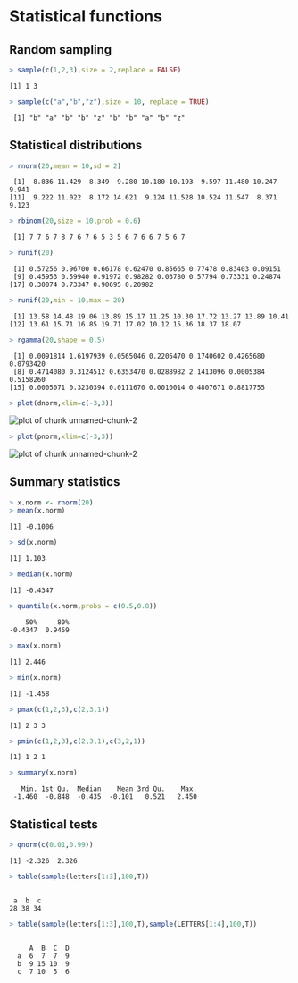 

# Statistical functions



## Random sampling


```r
> sample(c(1,2,3),size = 2,replace = FALSE)
```

```
[1] 1 3
```

```r
> sample(c("a","b","z"),size = 10, replace = TRUE)
```

```
 [1] "b" "a" "b" "b" "z" "b" "b" "a" "b" "z"
```


## Statistical distributions


```r
> rnorm(20,mean = 10,sd = 2)
```

```
 [1]  8.836 11.429  8.349  9.280 10.180 10.193  9.597 11.480 10.247  9.941
[11]  9.222 11.022  8.172 14.621  9.124 11.528 10.524 11.547  8.371  9.123
```

```r
> rbinom(20,size = 10,prob = 0.6)
```

```
 [1] 7 7 6 7 8 7 6 7 6 5 3 5 6 7 6 6 7 5 6 7
```

```r
> runif(20)
```

```
 [1] 0.57256 0.96700 0.66178 0.62470 0.85665 0.77478 0.83403 0.09151
 [9] 0.45953 0.59940 0.91972 0.98282 0.03780 0.57794 0.73331 0.24874
[17] 0.30074 0.73347 0.90695 0.20982
```

```r
> runif(20,min = 10,max = 20)
```

```
 [1] 13.58 14.48 19.06 13.89 15.17 11.25 10.30 17.72 13.27 13.89 10.41
[12] 13.61 15.71 16.85 19.71 17.02 10.12 15.36 18.37 18.07
```

```r
> rgamma(20,shape = 0.5)
```

```
 [1] 0.0091814 1.6197939 0.0565046 0.2205470 0.1740602 0.4265680 0.0793420
 [8] 0.4714080 0.3124512 0.6353470 0.0288982 2.1413096 0.0005384 0.5158260
[15] 0.0005071 0.3230394 0.0111670 0.0010014 0.4807671 0.8817755
```

```r
> plot(dnorm,xlim=c(-3,3))
```

![plot of chunk unnamed-chunk-2](figure/unnamed-chunk-21.png) 

```r
> plot(pnorm,xlim=c(-3,3))
```

![plot of chunk unnamed-chunk-2](figure/unnamed-chunk-22.png) 

## Summary statistics


```r
> x.norm <- rnorm(20)
> mean(x.norm)
```

```
[1] -0.1006
```

```r
> sd(x.norm)
```

```
[1] 1.103
```

```r
> median(x.norm)
```

```
[1] -0.4347
```

```r
> quantile(x.norm,probs = c(0.5,0.8))
```

```
    50%     80% 
-0.4347  0.9469 
```

```r
> max(x.norm)
```

```
[1] 2.446
```

```r
> min(x.norm)
```

```
[1] -1.458
```

```r
> pmax(c(1,2,3),c(2,3,1))
```

```
[1] 2 3 3
```

```r
> pmin(c(1,2,3),c(2,3,1),c(3,2,1))
```

```
[1] 1 2 1
```

```r
> summary(x.norm)
```

```
   Min. 1st Qu.  Median    Mean 3rd Qu.    Max. 
 -1.460  -0.848  -0.435  -0.101   0.521   2.450 
```


## Statistical tests



```r
> qnorm(c(0.01,0.99))
```

```
[1] -2.326  2.326
```

```r
> table(sample(letters[1:3],100,T))
```

```

 a  b  c 
28 38 34 
```

```r
> table(sample(letters[1:3],100,T),sample(LETTERS[1:4],100,T))
```

```
   
     A  B  C  D
  a  6  7  7  9
  b  9 15 10  9
  c  7 10  5  6
```


